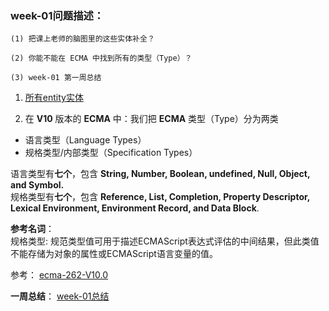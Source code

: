 ### week-01问题描述：
```
(1) 把课上老师的脑图里的这些实体补全？

(2) 你能不能在 ECMA 中找到所有的类型（Type）？

(3) week-01 第一周总结
```

1. [所有entity实体](https://github.com/apacheao/Frontend-01-Template/blob/master/week01/AllEntityCollection)

2. 在 **V10** 版本的 **ECMA** 中：我们把 **ECMA** 类型（Type）分为两类

- 语言类型（Language Types）
- 规格类型/内部类型（Specification Types）

语言类型有**七个**，包含 **String, Number, Boolean, undefined, Null, Object, and Symbol.**  
规格类型有**七个**，包含 **Reference, List, Completion, Property Descriptor, Lexical Environment, Environment Record, and Data Block**. 

**参考名词**：  
规格类型: 规范类型值可用于描述ECMAScript表达式评估的中间结果，但此类值不能存储为对象的属性或ECMAScript语言变量的值。

参考：
[ecma-262-V10.0](http://www.ecma-international.org/ecma-262/10.0/index.html#sec-ecmascript-data-types-and-values)

**一周总结**：
[week-01总结](https://github.com/apacheao/blog/issues/3)
